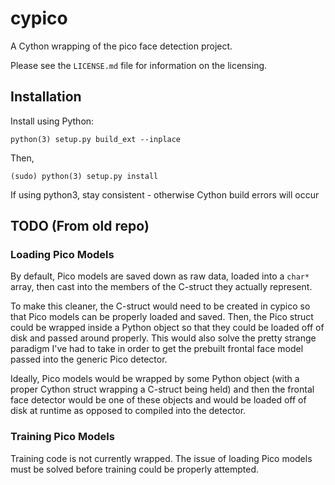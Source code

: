 cypico
======
A Cython wrapping of the pico face detection project. 

Please see the `LICENSE.md` file for information on the licensing.

Installation
------------
Install using Python:

``python(3) setup.py build_ext --inplace``

Then,

``(sudo) python(3) setup.py install``

If using python3, stay consistent - otherwise Cython build errors will occur

TODO (From old repo)
---------------------
### Loading Pico Models
By default, Pico models are saved down as raw data, loaded into a ``char*``
array, then cast into the members of the C-struct they actually represent.

To make this cleaner, the C-struct would need to be created in cypico so that
Pico models can be properly loaded and saved. Then, the Pico struct could be
wrapped inside a Python object so that they could be loaded off of disk
and passed around properly. This would also solve the pretty strange paradigm
I've had to take in order to get the prebuilt frontal face model passed into
the generic Pico detector.

Ideally, Pico models would be wrapped by some Python object (with a proper
Cython struct wrapping a C-struct being held) and then the frontal face detector
would be one of these objects and would be loaded off of disk at runtime as
opposed to compiled into the detector.

### Training Pico Models
Training code is not currently wrapped. The issue of loading Pico models must be
solved before training could be properly attempted.


